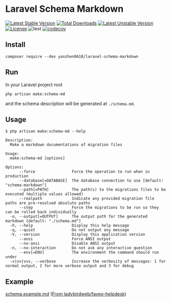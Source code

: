 # Laravel Schema Markdown

[![Latest Stable Version](https://poser.pugx.org/yanzhen0610/laravel-schema-markdown/v/stable)](https://packagist.org/packages/yanzhen0610/laravel-schema-markdown) [![Total Downloads](https://poser.pugx.org/yanzhen0610/laravel-schema-markdown/downloads)](https://packagist.org/packages/yanzhen0610/laravel-schema-markdown) [![Latest Unstable Version](https://poser.pugx.org/yanzhen0610/laravel-schema-markdown/v/unstable)](https://packagist.org/packages/yanzhen0610/laravel-schema-markdown) [![License](https://poser.pugx.org/yanzhen0610/laravel-schema-markdown/license)](https://packagist.org/packages/yanzhen0610/laravel-schema-markdown) ![test](https://github.com/yanzhen0610/laravel-schema-markdown/workflows/test/badge.svg) [![codecov](https://codecov.io/gh/yanzhen0610/laravel-schema-markdown/branch/master/graph/badge.svg)](https://codecov.io/gh/yanzhen0610/laravel-schema-markdown)

## Install

```shell
composer require --dev yanzhen0610/laravel-schema-markdown
```

## Run

In your Laravel project root

```shell
php artisan make:schema-md
```

and the schema description will be generated at `./schema.md`.

## Usage

```plain
$ php artisan make:schema-md --help

Description:
  Make a markdown documentations of migration files

Usage:
  make:schema-md [options]

Options:
      --force                Force the operation to run when in production
      --database[=DATABASE]  The database connection to use [default: "schema-markdown"]
      --path[=PATH]          The path(s) to the migrations files to be executed (multiple values allowed)
      --realpath             Indicate any provided migration file paths are pre-resolved absolute paths
      --step                 Force the migrations to be run so they can be rolled back individually
  -o, --output[=OUTPUT]      The output path for the generated markdown [default: "./schema.md"]
  -h, --help                 Display this help message
  -q, --quiet                Do not output any message
  -V, --version              Display this application version
      --ansi                 Force ANSI output
      --no-ansi              Disable ANSI output
  -n, --no-interaction       Do not ask any interactive question
      --env[=ENV]            The environment the command should run under
  -v|vv|vvv, --verbose       Increase the verbosity of messages: 1 for normal output, 2 for more verbose output and 3 for debug
```

## Example

[schema.example.md](./schema.example.md) ([From ladybirdweb/faveo-helpdesk](https://github.com/ladybirdweb/faveo-helpdesk/tree/43cec59e62a9bc1fd69f6127c324f8daf12816eb/database/migrations))
